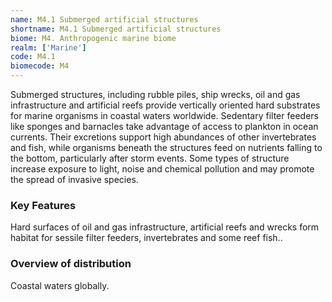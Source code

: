 ```yaml
---
name: M4.1 Submerged artificial structures
shortname: M4.1 Submerged artificial structures
biome: M4. Anthropogenic marine biome
realm: ['Marine']
code: M4.1
biomecode: M4
---
```


Submerged structures, including rubble piles, ship wrecks, oil and gas infrastructure and artificial reefs provide vertically oriented hard substrates for marine organisms in coastal waters worldwide. Sedentary filter feeders like sponges and barnacles take advantage of access to plankton in ocean currents. Their excretions support high abundances of other invertebrates and fish, while organisms beneath the structures feed on nutrients falling to the bottom, particularly after storm events. Some types of structure increase exposure to light, noise and chemical pollution and may promote the spread of invasive species.

### Key Features

Hard surfaces of oil and gas infrastructure, artificial reefs and wrecks form habitat for sessile filter feeders, invertebrates and some reef fish..

### Overview of distribution

Coastal waters globally.
